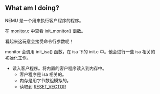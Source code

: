 ## What am I doing?

NEMU 是一个用来执行客户程序的程序。

在 [monitor.c](../nemu/src/monitor/monitor.c) 中查看 init_monitor() 函数。

看起来这玩意会接受命令行参数呢！

monitor 会调用 init_isa() 函数，在 isa 下的 init.c 中。他会进行一些 isa 相关的初始化工作。

- 读入客户程序。将内置的客户程序读入到内存中。
    - 客户程序是 isa 相关的。
    - 内存是用字节数组模拟的。
    - 读取到 [RESET_VECTOR](../nemu/include/memory/paddr.h)
